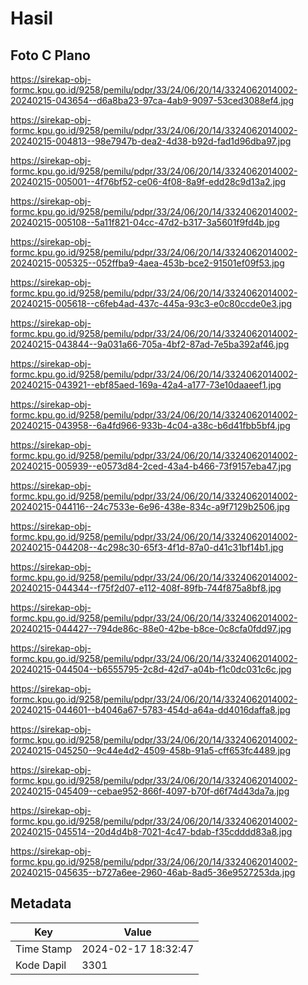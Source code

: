 # Hasil

## Foto C Plano

https://sirekap-obj-formc.kpu.go.id/9258/pemilu/pdpr/33/24/06/20/14/3324062014002-20240215-043654--d6a8ba23-97ca-4ab9-9097-53ced3088ef4.jpg

https://sirekap-obj-formc.kpu.go.id/9258/pemilu/pdpr/33/24/06/20/14/3324062014002-20240215-004813--98e7947b-dea2-4d38-b92d-fad1d96dba97.jpg

https://sirekap-obj-formc.kpu.go.id/9258/pemilu/pdpr/33/24/06/20/14/3324062014002-20240215-005001--4f76bf52-ce06-4f08-8a9f-edd28c9d13a2.jpg

https://sirekap-obj-formc.kpu.go.id/9258/pemilu/pdpr/33/24/06/20/14/3324062014002-20240215-005108--5a11f821-04cc-47d2-b317-3a5601f9fd4b.jpg

https://sirekap-obj-formc.kpu.go.id/9258/pemilu/pdpr/33/24/06/20/14/3324062014002-20240215-005325--052ffba9-4aea-453b-bce2-91501ef09f53.jpg

https://sirekap-obj-formc.kpu.go.id/9258/pemilu/pdpr/33/24/06/20/14/3324062014002-20240215-005618--c6feb4ad-437c-445a-93c3-e0c80ccde0e3.jpg

https://sirekap-obj-formc.kpu.go.id/9258/pemilu/pdpr/33/24/06/20/14/3324062014002-20240215-043844--9a031a66-705a-4bf2-87ad-7e5ba392af46.jpg

https://sirekap-obj-formc.kpu.go.id/9258/pemilu/pdpr/33/24/06/20/14/3324062014002-20240215-043921--ebf85aed-169a-42a4-a177-73e10daaeef1.jpg

https://sirekap-obj-formc.kpu.go.id/9258/pemilu/pdpr/33/24/06/20/14/3324062014002-20240215-043958--6a4fd966-933b-4c04-a38c-b6d41fbb5bf4.jpg

https://sirekap-obj-formc.kpu.go.id/9258/pemilu/pdpr/33/24/06/20/14/3324062014002-20240215-005939--e0573d84-2ced-43a4-b466-73f9157eba47.jpg

https://sirekap-obj-formc.kpu.go.id/9258/pemilu/pdpr/33/24/06/20/14/3324062014002-20240215-044116--24c7533e-6e96-438e-834c-a9f7129b2506.jpg

https://sirekap-obj-formc.kpu.go.id/9258/pemilu/pdpr/33/24/06/20/14/3324062014002-20240215-044208--4c298c30-65f3-4f1d-87a0-d41c31bf14b1.jpg

https://sirekap-obj-formc.kpu.go.id/9258/pemilu/pdpr/33/24/06/20/14/3324062014002-20240215-044344--f75f2d07-e112-408f-89fb-744f875a8bf8.jpg

https://sirekap-obj-formc.kpu.go.id/9258/pemilu/pdpr/33/24/06/20/14/3324062014002-20240215-044427--794de86c-88e0-42be-b8ce-0c8cfa0fdd97.jpg

https://sirekap-obj-formc.kpu.go.id/9258/pemilu/pdpr/33/24/06/20/14/3324062014002-20240215-044504--b6555795-2c8d-42d7-a04b-f1c0dc031c6c.jpg

https://sirekap-obj-formc.kpu.go.id/9258/pemilu/pdpr/33/24/06/20/14/3324062014002-20240215-044601--b4046a67-5783-454d-a64a-dd4016daffa8.jpg

https://sirekap-obj-formc.kpu.go.id/9258/pemilu/pdpr/33/24/06/20/14/3324062014002-20240215-045250--9c44e4d2-4509-458b-91a5-cff653fc4489.jpg

https://sirekap-obj-formc.kpu.go.id/9258/pemilu/pdpr/33/24/06/20/14/3324062014002-20240215-045409--cebae952-866f-4097-b70f-d6f74d43da7a.jpg

https://sirekap-obj-formc.kpu.go.id/9258/pemilu/pdpr/33/24/06/20/14/3324062014002-20240215-045514--20d4d4b8-7021-4c47-bdab-f35cdddd83a8.jpg

https://sirekap-obj-formc.kpu.go.id/9258/pemilu/pdpr/33/24/06/20/14/3324062014002-20240215-045635--b727a6ee-2960-46ab-8ad5-36e9527253da.jpg


## Metadata

| Key        | Value               |
| ---------- | ------------------- |
| Time Stamp | 2024-02-17 18:32:47 |
| Kode Dapil | 3301                |



